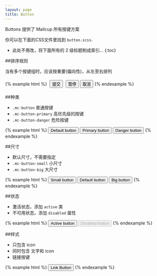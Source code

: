 ```yaml
---
layout: page
title: Button
---
```


Buttons 提供了 Mailcup 所有按键方案

你可以在下面的CSS文件里找到 `button.scss`.

* 此处不用改，将下面所有的 2 级标题制成索引...
{:toc}

##排序规则

当有多个按键组时，应该按重要(偏向性)，从左至右排列

{% example html %}
<button class='mc-button-primary' style="margin:5px;">提交</button>
<button class='mc-button'>暂停</button>
<button class='mc-button-link'>取消</button>
{% endexample %}

##种类

* `.mc-button` 普通按键 
* `.mc-button-primary` 高优先级的按键  
* `.mc-button-danger` 危险按键

{% example html %}
<button class='mc-button'>Default button</button>
<button class='mc-button-primary'>Primary button</button>
<button class='mc-button-danger'>Danger button</button>
{% endexample %}


##尺寸

* 默认尺寸，不需要指定
* `.mc-button-small` 小尺寸
* `.mc-button-big` 大尺寸

{% example html %}
<button class='mc-button-primary mc-button-small'>Small button</button>
<button class='mc-button-primary'>Default button</button> 
<button class='mc-button-primary mc-button-big'>Big button</button>
{% endexample %}


##状态

* 激活状态，添加 `active` 类
* 不可用状态，添加 `disabled` 属性

{% example html %}
<button class='mc-button active'>Active button</button>
<button class='mc-button-primary' disabled="disabled">Disabled button</button>
{% endexample %}

##样式

* 只包含 icon
* 同时包含 文字和 icon
* 链接按键

{% example html %}
<button class='mc-button-link'>Link Button</button>
{% endexample %}

